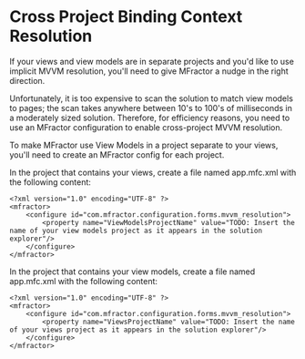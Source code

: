 # Cross Project Binding Context Resolution

If your views and view models are in separate projects and you'd like to use implicit MVVM resolution, you'll need to give MFractor a nudge in the right direction.

Unfortunately, it is too expensive to scan the solution to match view models to pages; the scan takes anywhere between 10's to 100's of milliseconds in a moderately sized solution. Therefore, for efficiency reasons, you need to use an MFractor configuration to enable cross-project MVVM resolution.

To make MFractor use View Models in a project separate to your views, you'll need to create an MFractor config for each project.

In the project that contains your views, create a file named app.mfc.xml with the following content:

```
<?xml version="1.0" encoding="UTF-8" ?>
<mfractor>
    <configure id="com.mfractor.configuration.forms.mvvm_resolution">
        <property name="ViewModelsProjectName" value="TODO: Insert the name of your view models project as it appears in the solution explorer"/>
    </configure>
</mfractor>  
```

In the project that contains your view models, create a file named app.mfc.xml with the following content:

```
<?xml version="1.0" encoding="UTF-8" ?>
<mfractor>
    <configure id="com.mfractor.configuration.forms.mvvm_resolution">
        <property name="ViewsProjectName" value="TODO: Insert the name of your views project as it appears in the solution explorer"/>
    </configure>
</mfractor>
```

